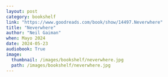 ```yaml
---
layout: post
category: bookshelf
link: "https://www.goodreads.com/book/show/14497.Neverwhere"
title: "Neverwhere"
author: "Neil Gaiman"
when: Mayo 2024
date: 2024-05-23
audiobook: True
image:
  thumbnail: /images/bookshelf/neverwhere.jpg
  path: /images/bookshelf/neverwhere.jpg
---
```

